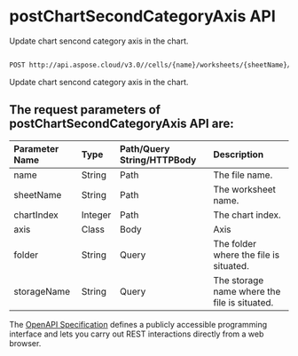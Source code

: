 # **postChartSecondCategoryAxis API**

Update chart sencond category axis in the chart. 

```bash

POST http://api.aspose.cloud/v3.0//cells/{name}/worksheets/{sheetName}/charts/{chartIndex}/secondcategoryaxis

```
Update chart sencond category axis in the chart.

## The request parameters of **postChartSecondCategoryAxis** API are: 

| Parameter Name | Type | Path/Query String/HTTPBody | Description | 
| :- | :- | :- |:- | 
|name|String|Path|The file name.|
|sheetName|String|Path|The worksheet name.|
|chartIndex|Integer|Path|The chart index.|
|axis|Class|Body|Axis |
|folder|String|Query|The folder where the file is situated.|
|storageName|String|Query|The storage name where the file is situated.|


The [OpenAPI Specification](https://reference.aspose.cloud/cells/#/ChartsController/PostChartSecondCategoryAxis) defines a publicly accessible programming interface and lets you carry out REST interactions directly from a web browser.


